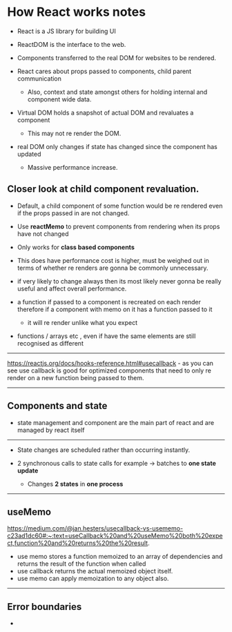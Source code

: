# How React works notes

- React is a JS library for building UI
- ReactDOM is the interface to the web.

- Components transferred to the real DOM for websites to be rendered.
- React cares about props passed to components, child parent communication
  - Also, context and state amongst others for holding internal and component wide data.

- Virtual DOM holds a snapshot of actual DOM and revaluates a component
  - This may not re render the DOM.
- real DOM only changes if state has changed since the component has updated
  - Massive performance increase.

## Closer look at child component revaluation.

- Default, a child component of some function would be re rendered even if the props passed in are not changed.

- Use **reactMemo**  to prevent components from rendering when its props have not changed
- Only works for **class based components**
- This does have performance cost is higher, must be weighed out in terms of whether re renders are gonna be commonly unnecessary.

- if very likely to change always then its most likely never gonna be really useful and affect overall performance.

- a function if passed to a component is recreated on each render therefore if a component with memo on it has a function passed to it
  - it will re render unlike what you expect

- functions / arrays etc , even if have the same elements are still recognised as different 

---

https://reactjs.org/docs/hooks-reference.html#usecallback - as you can see use callback is good for optimized components that need to only re render on a new function being passed to them.

---

## Components and state

- state management and component are the main part of react and are managed by react itself

---

- State changes are scheduled rather than occurring instantly.

- 2 synchronous calls to state calls for example $\to$ batches to **one state update** 
  - Changes **2 states** in **one process**

---

## useMemo

https://medium.com/@jan.hesters/usecallback-vs-usememo-c23ad1dc60#:~:text=useCallback%20and%20useMemo%20both%20expect,function%20and%20returns%20the%20result.

- use memo stores a function memoized to an array of dependencies and returns the result of the function when called
- use callback returns the actual memoized object itself.
- use memo can apply memoization to any object also.

---

## Error boundaries

- 
